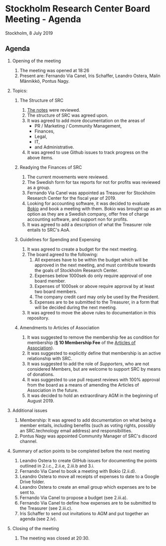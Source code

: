 # Stockholm Research Center Board Meeting - Agenda

Stockholm, 8 July 2019

## Agenda

1. Opening of the meeting
   1. The meeting was opened at 18:26
   2. Present are: Fernando Via Canel, Iris Schaffer, Leandro Ostera, Malin Männikkö, Pontus Nagy.
  
2. Topics:
   1. The Structure of SRC
      1. [The notes](agenda.md#2i-the-structure-of-src) were reviewed.
      2. The structure of SRC was agreed upon.
      3. It was agreed to add more documentation on the areas of 
         - PR / Marketing / Community Management,
         - Finances,
         - Legal,
         - IT,
         - and Administrative.
      4. It was agreed to use Github issues to track progress on the above items.
         
   2. Readying the Finances of SRC
      1. The current movements were reviewed.
      2. The Swedish form for tax reports for not for profits was reviewed as a group.
      3. Fernando Via Canel was appointed as Treasurer for Stockholm Research Center for the fiscal year of 2019.
      4. Looking for accounting software, it was decided to evaluate [Bokio](https://www.bokio.se/) and book a meeting with them. Bokio was brought up as an option as they are a Swedish company, offer free of charge accounting software, and support non for profits.
      5. It was agreed to add a description of what the Treasurer role entails to SRC's AoA.
   
   3. Guidelines for Spending and Expensing
      1. It was agreed to create a budget for the next meeting.
      2. The board agreed to the following:
         1. All expenses have to be within the budget which will be approved in the next meeting, and must contribute towards the goals of Stockholm Research Center.
         2. Expenses below 1000sek do only require approval of one board member.
         3. Expenses of 1000sek or above require approval by at least two board members.
         4. The company credit card may only be used by the President.
         5. Expenses are to be submitted to the Treasurer, in a form that will be decided during the next meeting.
      3. It was agreed to move the above rules to documentation in this repository.
      
   4. Amendments to Articles of Association
      1. It was suggested to remove the membership fee as condition for membership (**§ 10 Membership Fee** of the [Articles of Association](https://github.com/SRC-technology/SRC/blob/master/core/articles-of-association.md#the-source-code-articles-of-association)).
      2. It was suggested to explicitly define that membership is an active relationship with SRC.
      2. It was suggested to add the role of _Supporters_, who are not considered Members, but are welcome to support SRC by means of donations.
      3. It was suggested to use pull request reviews with 100% approval from the board as a means of amending the Articles of Association in the future.
      4. It was decided to hold an extraordinary AGM in the beginning of August 2019.

3. Additional issues
   1. Membership: It was agreed to add documentation on what being a member entails, including benefits (such as voting rights, possibly an SRC.technology email address) and responsibilities.
   2. Pontus Nagy was appointed Community Manager of SRC's discord channel.
   
4. Summary of action points to be completed before the next meeting
   1. Leandro Ostera to create GitHub issues for documenting the points outlined in 2.i.c., 2.ii.e, 2.iii.b and 3.i.
   2. Fernando Via Canel to book a meeting with Bokio (2.ii.d).
   3. Leandro Ostera to move all receipts of expenses to date to a Google Drive folder.
   4. Leandro Ostera to create an email group which expenses are to be sent to.
   5. Fernando Via Canel to propose a budget (see 2.iii.a).
   6. Fernando Via Canel to define how expenses are to be submitted to the Treasurer (see 2.iii.c).
   7. Iris Schaffer to send out invitations to AGM and put together an agenda (see 2.iv).
4. Closing of the meeting
   1. The meeting was closed at 20:30.
